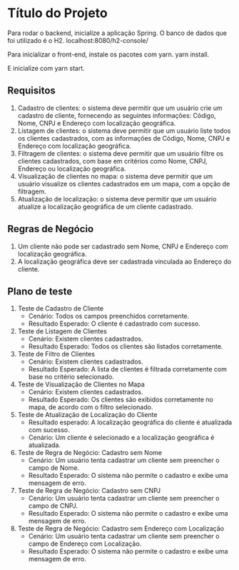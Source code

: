 
# Título do Projeto

Para rodar o backend, inicialize a aplicação Spring. 
O banco de dados que foi utilizado é o H2. 
localhost:8080/h2-console/


Para inicializar o front-end, instale os pacotes com yarn. 
yarn install.

E inicialize com yarn start.




## Requisitos


1. Cadastro de clientes: o sistema deve permitir que um usuário crie um cadastro de cliente, fornecendo as seguintes informações: Código, Nome, CNPJ e Endereço com localização geográfica.
2. Listagem de clientes: o sistema deve permitir que um usuário liste todos os clientes cadastrados, com as informações de Código, Nome, CNPJ e Endereço com localização geográfica.
3. Filtragem de clientes: o sistema deve permitir que um usuário filtre os clientes cadastrados, com base em critérios como Nome, CNPJ, Endereço ou localização geográfica.
4. Visualização de clientes no mapa: o sistema deve permitir que um usuário visualize os clientes cadastrados em um mapa, com a opção de filtragem.
5. Atualização de localização: o sistema deve permitir que um usuário atualize a localização geográfica de um cliente cadastrado.
## Regras de Negócio
1. Um cliente não pode ser cadastrado sem Nome, CNPJ e Endereço com localização geográfica.
2. A localização geográfica deve ser cadastrada vinculada ao Endereço do cliente.
## Plano de teste
1. Teste de Cadastro de Cliente
    - Cenário: Todos os campos preenchidos corretamente.
    - Resultado Esperado: O cliente é cadastrado com sucesso.
2. Teste de Listagem de Clientes
    - Cenário: Existem clientes cadastrados.
    - Resultado Esperado: Todos os clientes são listados corretamente.
3. Teste de Filtro de Clientes
    - Cenário: Existem clientes cadastrados.
    - Resultado Esperado: A lista de clientes é filtrada corretamente com base no critério selecionado.
4. Teste de Visualização de Clientes no Mapa
    - Cenário: Existem clientes cadastrados.
    - Resultado Esperado: Os clientes são exibidos corretamente no mapa, de acordo com o filtro selecionado.
5. Teste de Atualização de Localização do Cliente
    - Resultado esperado: A localização geográfica do cliente é atualizada com sucesso.
    - Cenário: Um cliente é selecionado e a localização geográfica é atualizada.
6. Teste de Regra de Negócio: Cadastro sem Nome
    - Cenário: Um usuário tenta cadastrar um cliente sem preencher o campo de Nome.
    - Resultado Esperado: O sistema não permite o cadastro e exibe uma mensagem de erro.
7. Teste de Regra de Negócio: Cadastro sem CNPJ
    - Cenário: Um usuário tenta cadastrar um cliente sem preencher o campo de CNPJ.
    - Resultado Esperado: O sistema não permite o cadastro e exibe uma mensagem de erro.
8. Teste de Regra de Negócio: Cadastro sem Endereço com Localização
    - Cenário: Um usuário tenta cadastrar um cliente sem preencher o campo de Endereço com Localização.
    - Resultado Esperado: O sistema não permite o cadastro e exibe uma mensagem de erro.